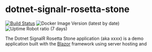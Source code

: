 # dotnet-signalr-rosetta-stone
[![Build Status](https://beckshome.visualstudio.com/dotnet-signalr-rosetta-stone/_apis/build/status/thbst16.dotnet-signalr-rosetta-stone?branchName=main)](https://beckshome.visualstudio.com/dotnet-signalr-rosetta-stone/_build/latest?definitionId=12&branchName=main)
![Docker Image Version (latest by date)](https://img.shields.io/docker/v/thbst16/dotnet-signalr-rosetta-stone?logo=docker)
![Uptime Robot ratio (7 days)](https://img.shields.io/uptimerobot/ratio/7/m791677464-e32bac199b783e7303fdc5bc?logo=http)

The Dotnet SignalR Rosetta Stone application (aka xxxx) is a demo application built with the [Blazor](https://blazor.net) framework using server hosting and 